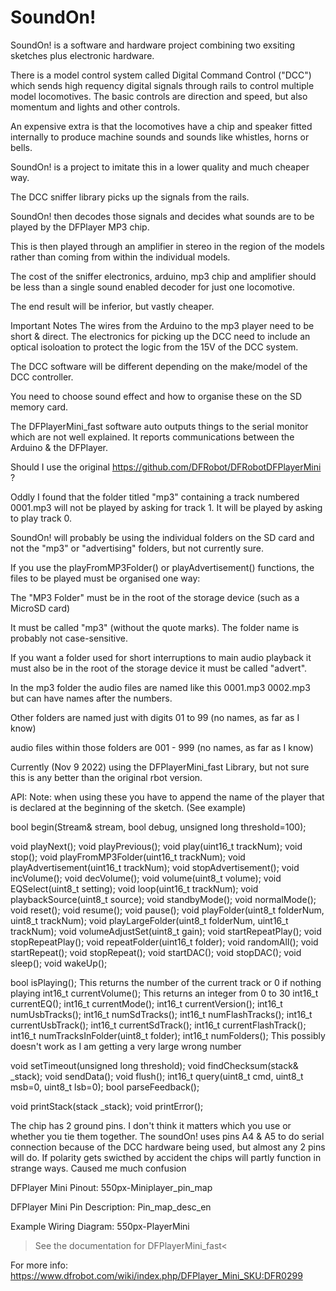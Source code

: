 # SoundOn!

SoundOn! is a software and hardware project combining two exsiting sketches plus electronic hardware.

There is a model control system called Digital Command Control ("DCC") which sends high requency digital signals through rails to control multiple model locomotives. The basic controls are direction and speed, but also momentum and lights and other controls.

An expensive extra is that the locomotives have a chip and speaker fitted internally to produce machine sounds and sounds like whistles, horns or bells.

SoundOn! is a project to imitate this in a lower quality and much cheaper way.

The DCC sniffer library picks up the signals from the rails.

SoundOn! then decodes those signals and decides what sounds are to be played by the DFPlayer MP3 chip.

This is then played through an amplifier in stereo in the region of the models rather than coming from within the individual models.

The cost of the sniffer electronics, arduino, mp3 chip and amplifier should be less than a single sound enabled decoder for just one locomotive.

The end result will be inferior, but vastly cheaper.

Important Notes
The wires from the Arduino to the mp3 player need to be short & direct. The electronics for picking up the DCC need to include an optical isoloation to protect the logic from the 15V of the DCC system.

The DCC software will be different depending on the make/model of the DCC controller.

You need to choose sound effect and how to organise these on the SD memory card.

The DFPlayerMini_fast software auto outputs things to the serial monitor which are not well explained. It reports communications between the Arduino & the DFPlayer.

Should I use the original https://github.com/DFRobot/DFRobotDFPlayerMini ?

Oddly I found that the folder titled "mp3" containing a track numbered 0001.mp3 will not be played by asking for track 1. It will be played by asking to play track 0.

SoundOn! will probably be using the individual folders on the SD card and not the "mp3" or "advertising" folders, but not currently sure.

If you use the playFromMP3Folder() or playAdvertisement() functions, the files to be played must be organised one way:

The "MP3 Folder" must be in the root of the storage device (such as a MicroSD card)

It must be called "mp3" (without the quote marks). The folder name is probably not case-sensitive.

If you want a folder used for short interruptions to main audio playback it must also be in the root of the storage device it must be called "advert".

In the mp3 folder the audio files are named like this 0001.mp3 0002.mp3 but can have names after the numbers.

Other folders are named just with digits 01 to 99 (no names, as far as I know)

audio files within those folders are 001 - 999 (no names, as far as I know)

Currently (Nov 9 2022) using the DFPlayerMini_fast Library, but not sure this is any better than the original rbot version.

API:
Note: when using these you have to append the name of the player that is declared at the beginning of the sketch. (See example)

bool begin(Stream& stream, bool debug, unsigned long threshold=100);

void playNext();
void playPrevious();
void play(uint16_t trackNum);
void stop();
void playFromMP3Folder(uint16_t trackNum);
void playAdvertisement(uint16_t trackNum);
void stopAdvertisement();
void incVolume();
void decVolume();
void volume(uint8_t volume);
void EQSelect(uint8_t setting);
void loop(uint16_t trackNum);
void playbackSource(uint8_t source);
void standbyMode();
void normalMode();
void reset();
void resume();
void pause();
void playFolder(uint8_t folderNum, uint8_t trackNum);
void playLargeFolder(uint8_t folderNum, uint16_t trackNum);
void volumeAdjustSet(uint8_t gain);
void startRepeatPlay();
void stopRepeatPlay();
void repeatFolder(uint16_t folder);
void randomAll();
void startRepeat();
void stopRepeat();
void startDAC();
void stopDAC();
void sleep();
void wakeUp();

bool isPlaying(); This returns the number of the current track or 0 if nothing playing
int16_t currentVolume(); This returns an integer from 0 to 30
int16_t currentEQ();
int16_t currentMode();
int16_t currentVersion();
int16_t numUsbTracks();
int16_t numSdTracks();
int16_t numFlashTracks();
int16_t currentUsbTrack();
int16_t currentSdTrack();
int16_t currentFlashTrack();
int16_t numTracksInFolder(uint8_t folder);
int16_t numFolders();  This possibly doesn't work as I am getting a very large wrong number

void setTimeout(unsigned long threshold);
void findChecksum(stack& _stack);
void sendData();
void flush();
int16_t query(uint8_t cmd, uint8_t msb=0, uint8_t lsb=0);
bool parseFeedback();

void printStack(stack _stack);
void printError();

The chip has 2 ground pins. I don't think it matters which you use or whether you tie them together. The soundOn! uses pins A4 & A5 to do serial connection because of the DCC hardware being used, but almost any 2 pins will do. If polarity gets swicthed by accident the chips will partly function in strange ways. Caused me much confusion

DFPlayer Mini Pinout:
550px-Miniplayer_pin_map

DFPlayer Mini Pin Description:
Pin_map_desc_en

Example Wiring Diagram:
550px-PlayerMini

> See the documentation for DFPlayerMini_fast<

For more info: https://www.dfrobot.com/wiki/index.php/DFPlayer_Mini_SKU:DFR0299
